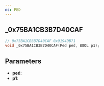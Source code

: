 ```yaml
---
ns: PED
---
```

## _0x75BA1CB3B7D40CAF

```c
// 0x75BA1CB3B7D40CAF 0x9194DB71
void _0x75BA1CB3B7D40CAF(Ped ped, BOOL p1);
```

## Parameters
* **ped**:
* **p1**:
